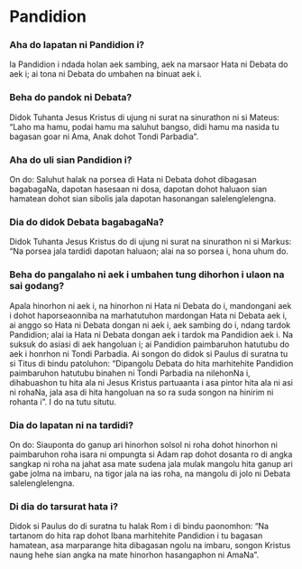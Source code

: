 <h1>Pandidion</h1>

### Aha do lapatan ni Pandidion i?
Ia Pandidion i ndada holan aek sambing, aek na marsaor Hata ni Debata do aek i; ai tona ni Debata do umbahen na binuat aek i.

### Beha do pandok ni Debata?
Didok Tuhanta Jesus Kristus di ujung ni surat na sinurathon ni si Mateus: “Laho ma hamu, podai hamu ma saluhut bangso, didi hamu ma nasida tu bagasan goar ni Ama, Anak dohot Tondi Parbadia”.

### Aha do uli sian Pandidion i?
On do: Saluhut halak na porsea di Hata ni Debata dohot dibagasan bagabagaNa, dapotan hasesaan ni dosa, dapotan dohot haluaon sian hamatean dohot sian sibolis jala dapotan hasonangan salelenglelengna.

### Dia do didok Debata bagabagaNa?
Didok Tuhanta Jesus Kristus do di ujung ni surat na sinurathon ni si Markus: “Na porsea jala tardidi dapotan haluaon; alai na so porsea i, hona uhum do.

### Beha do pangalaho ni aek i umbahen tung dihorhon i ulaon na sai godang?
Apala hinorhon ni aek i, na hinorhon ni Hata ni Debata do i, mandongani aek i dohot haporseaonniba na marhatutuhon mardongan Hata ni Debata aek i, ai anggo so Hata ni Debata dongan ni aek i, aek sambing do i, ndang tardok Pandidion; alai ia Hata ni Debata dongan aek i tardok ma Pandidion aek i. Na suksuk do asiasi di aek hangoluan i; ai Pandidion paimbaruhon hatutubu do aek i honrhon ni Tondi Parbadia. Ai songon do didok si Paulus di suratna tu si Titus di bindu patoluhon: “Dipangolu Debata do hita marhitehite Pandidion paimbaruhon hatutubu binahen ni Tondi Parbadia na nilehonNa i, dihabuashon tu hita ala ni Jesus Kristus partuaanta i asa pintor hita ala ni asi ni rohaNa, jala asa di hita hangoluan na so ra suda songon na hinirim ni rohanta i”. I do na tutu situtu.

### Dia do lapatan ni na tardidi?
On do: Siauponta do ganup ari hinorhon solsol ni roha dohot hinorhon ni paimbaruhon roha isara ni ompungta si Adam rap dohot dosanta ro di angka sangkap ni roha na jahat asa mate sudena jala mulak mangolu hita ganup ari gabe jolma na imbaru, na tigor jala na ias roha, na mangolu di jolo ni Debata salelenglelengna.

### Di dia do tarsurat hata i?
Didok si Paulus do di suratna tu halak Rom i di bindu paonomhon: “Na tartanom do hita rap dohot Ibana marhitehite Pandidion i tu bagasan hamatean, asa marparange hita dibagasan ngolu na imbaru, songon Kristus naung hehe sian angka na mate hinorhon hasangaphon ni AmaNa”.
